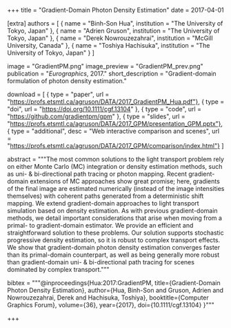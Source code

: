 +++
title = "Gradient-Domain Photon Density Estimation"
date = 2017-04-01

[extra]
authors = [
    { name = "Binh-Son Hua", institution = "The University of Tokyo, Japan" },
    { name = "Adrien Gruson", institution = "The University of Tokyo, Japan" },
    { name = "Derek Nowrouzezahrai", institution = "McGill University, Canada" },
    { name = "Toshiya Hachisuka", institution = "The University of Tokyo, Japan" }
]

image = "GradientPM.png"
image_preview = "GradientPM_prev.png"
publication = "*Eurographics*, 2017."
short_description = "Gradient-domain formulation of photon density estimation."

download = [
    { type = "paper", url = "https://profs.etsmtl.ca/agruson/DATA/2017_GradientPM_Hua.pdf"},
    { type = "doi", url = "https://doi.org/10.1111/cgf.13104" },
    { type = "code", url = "https://github.com/gradientpm/gpm" },
    { type = "slides", url = "https://profs.etsmtl.ca/agruson/DATA/2017_GPM/presentation_GPM.pptx"},
    { type = "additional", desc = "Web interactive comparison and scenes", url = "https://profs.etsmtl.ca/agruson/DATA/2017_GPM/comparison/index.html"}
]

abstract = """The most common solutions to the light transport problem rely on either Monte Carlo (MC) integration or density estimation methods, such as uni- & bi-directional path tracing or photon mapping. Recent gradient-domain extensions of MC approaches show great promise; here, gradients of the final image are estimated numerically (instead of the image intensities themselves) with coherent paths generated from a deterministic shift mapping. We extend gradient-domain approaches to light transport simulation based on density estimation. As with previous gradient-domain methods, we detail important considerations that arise when moving from a primal- to gradient-domain estimator. We provide an efficient and straightforward solution to these problems. Our solution supports stochastic progressive density estimation, so it is robust to complex transport effects. We show that gradient-domain photon density estimation converges faster than its primal-domain counterpart, as well as being generally more robust than gradient-domain uni- & bi-directional path tracing for scenes dominated by complex transport."""

bibtex = """@inproceedings{Hua:2017:GradientPM,
  title={Gradient-Domain Photon Density Estimation},
  author={Hua, Binh-Son and Gruson, Adrien and Nowrouzezahrai, Derek and Hachisuka, Toshiya},
  booktitle={Computer Graphics Forum},
  volume={36},
  year={2017},
  doi={10.1111/cgf.13104}
}"""

+++

